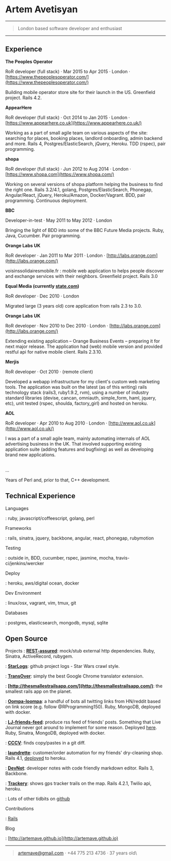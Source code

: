 Artem Avetisyan
============

----

>  London based software developer and enthusiast

----

Experience
----------

**The Peoples Operator**

RoR developer (full stack) · Mar 2015 to Apr 2015 · London · [https://www.thepeoplesoperator.com/](https://www.thepeoplesoperator.com/)

Building mobile operator store site for their launch in the US. Greenfield project. Rails 4.2.

**AppearHere**

RoR developer (full stack) · Oct 2014 to Jan 2015 · London · [https://www.appearhere.co.uk](https://www.appearhere.co.uk/)

Working as a part of small agile team on various aspects of the site: searching for places, booking places, landlord onboarding, admin backend and more. Rails 4, Postgres/ElasticSearch, jQuery, Heroku. TDD (rspec), pair programming.

**shopa**

RoR developer (full stack) · Jun 2012 to Aug 2014 · London · [https://www.shopa.com](https://www.shopa.com/)

Working on several versions of shopa platform helping the business to find the right one. Rails 3.2/4.1, golang, Postgres/ElasticSearch, Phonegap, Angular/React, jQuery, Heroku/Amazon, Docker/Vagrant. BDD, pair programming. Continuous deployment.

**BBC**

Developer-in-test · May 2011 to May 2012 · London

Bringing the light of BDD into some of the BBC Future Media projects. Ruby, Java, Cucumber. Pair programming.

**Orange Labs UK**

RoR developer · Jan 2011 to Mar 2011 · London · [http://labs.orange.com](http://labs.orange.com/)

voisinssolidairesmobile.fr : mobile web application to helps people discover and exchange services with their neighbors. Greenfield project. Rails 3.0

**Equal Media (currently [state.com](state.com))**

RoR developer · Dec 2010 · London

Migrated large (3 years old) core application from rails 2.3 to 3.0.

**Orange Labs UK**

RoR developer · Nov 2010 to Dec 2010 · London · [http://labs.orange.com](http://labs.orange.com/)

Extending existing application – Orange Business Events – preparing it for next major release. The application had (web) mobile version and provided restful api for native mobile client. Rails 2.3.10.

**Merjis**

RoR developer · Oct 2010 · (remote client)

Developed a webapp infrastructure for my client's custom web marketing tools. The application was built on the latest (as of this writing) rails technology stack (rails3, ruby1.9.2, rvm), using a number of industry standard libraries (devise, cancan, omniauth, simple_form, haml, jquery, etc), unit tested (rspec, shoulda, factory_girl) and hosted on heroku.

**AOL**

RoR developer · Apr 2010 to Aug 2010 · London · [http://www.aol.co.uk](http://www.aol.co.uk/)

I was a part of a small agile team, mainly automating internals of AOL advertising business in the UK. That involved supporting existing application suite (adding features and bugfixing) as well as developing brand new applications.

</br>
...

Years of Perl and, prior to that, C++ development.

Technical Experience
--------------------

Languages

:   ruby, javascript/coffeescript, golang, perl

Frameworks

:   rails, sinatra, jquery, backbone, angular, react, phonegap, rubymotion

Testing

:   outside in, BDD, cucumber, rspec, jasmine, mocha, travis-ci/jenkins/wercker

Deploy

:   heroku, aws/digital ocean, docker

Dev Environment

:   linux/osx, vagrant, vim, tmux, git

Databases

:   postgres, elasticsearch, mongodb, mysql, sqlite

Open Source
--------------------

Projects
:   **[REST-assured](https://github.com/artemave/REST-assured)**: mock/stub external http dependencies. Ruby, Sinatra, ActiveRecord, rubygem.

:   **[StarLogs](http://starlogs.net/)**: github project logs - Star Wars crawl style.

:   **[TransOver](https://chrome.google.com/webstore/detail/transover/aggiiclaiamajehmlfpkjmlbadmkledi)**: simply the best Google Chrome translator extension.

:   **[http://thesmallestrailsapp.com/](http://thesmallestrailsapp.com/)**: the smallest rails app on the planet.

:   **[Oompa-loompa](https://github.com/artemave/oompa-loompa)**: a handful of bots all twitting links from HN/reddit based on link score (e.g. follow @RProgramming150). Ruby, MongoDB, deployed with docker.

:   **[LJ-friends-feed](https://github.com/artemave/lj-friends-feed)**: produce rss feed of friends' posts. Something that Live Journal never got around to implement for some reason. Deployed [here](http://5.101.106.49:9292/feeds/artemave). Ruby, Sinatra, MongoDB, deployed with docker.

:   **[CCCV](https://github.com/artemave/cccv)**: finds copy/pastes in a git diff.

:   **[laundrette](https://github.com/artemave/laundrette)**: customer/order automation for my friends' dry-cleaning shop. Rails 4.1, [deployed](https://laundrette.herokuapp.com/) to heroku.

:   **[DevNot](http://devnot.herokuapp.com/)**: developer notes with code friendly markdown editor. Rails 3, Backbone.

:   **[Trackery](https://paul-tracker.herokuapp.com/trackers/f99c7274-01c1-4400-9131-11c712f01221?utf8=%E2%9C%93&q%5Btime_window_min%5D=1423845115&q%5Btime_window_max%5D=1428683515&q%5Btime_window_start%5D=1423890885.00&q%5Btime_window_end%5D=1425574948.49)**: shows gps tracker trails on the map. Rails 4.2.1, Twilio api, heroku.

:   Lots of other tidbits on [github](https://github.com/artemave)

Contributions

:   [Rails](http://contributors.rubyonrails.org/contributors/artem-avetisyan/commits)

Blog

:   [http://artemave.github.io](http://artemave.github.io)

-----------
> <artemave@gmail.com> · +44 775 213 4736 · 37 years old\
